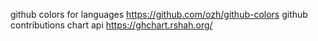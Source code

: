 github colors for languages
https://github.com/ozh/github-colors
github contributions chart api
https://ghchart.rshah.org/
